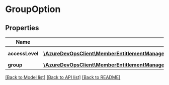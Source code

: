 # GroupOption

## Properties
Name | Type | Description | Notes
------------ | ------------- | ------------- | -------------
**accessLevel** | [**\AzureDevOpsClient\MemberEntitlementManagement\AzureDevOpsClient\MemberEntitlementManagement\Model\AccessLevel**](AccessLevel.md) | Access Level | [optional] 
**group** | [**\AzureDevOpsClient\MemberEntitlementManagement\AzureDevOpsClient\MemberEntitlementManagement\Model\Group**](Group.md) | Group | [optional] 

[[Back to Model list]](../README.md#documentation-for-models) [[Back to API list]](../README.md#documentation-for-api-endpoints) [[Back to README]](../README.md)


